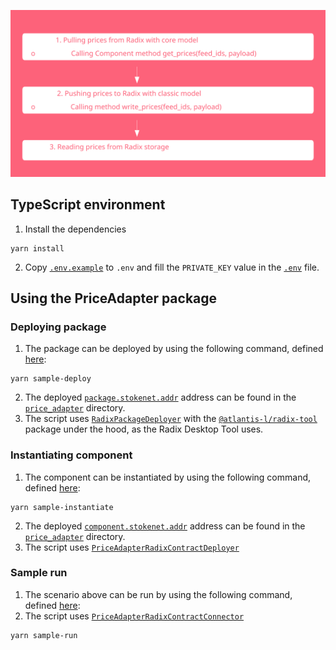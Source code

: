 ![diagram.svg](diagram.svg)

## TypeScript environment

1. Install the dependencies

```shell
yarn install
```

2. Copy [`.env.example`](../.env.example) to `.env` and fill the `PRIVATE_KEY` value in the [`.env`](../.env) file.

## Using the PriceAdapter package

### Deploying package

1. The package can be deployed by using the following command, defined [here](../scripts/sample_deploy.ts):

```shell
yarn sample-deploy
```

2. The deployed [`package.stokenet.addr`](../scrypto/price_adapter/package.resim.addr) address can be found in the
   [`price_adapter`](../scrypto/price_adapter)
   directory.
3. The script uses [`RadixPackageDeployer`](../scripts/RadixPackageDeployer.ts) 
with the [`@atlantis-l/radix-tool`](https://github.com/atlantis-l/Radix-Desktop-Tool) package under the hood,
as the Radix Desktop Tool uses.

### Instantiating component

1. The component can be instantiated by using the following command, defined [here](../scripts/sample_instantiate.ts):

```shell
yarn sample-instantiate
```

2. The deployed [`component.stokenet.addr`](../scrypto/price_adapter/package.resim.addr) address can be found in the
   [`price_adapter`](../scrypto/price_adapter)
   directory.
3. The script uses [`PriceAdapterRadixContractDeployer`](../src/contracts/price_adapter/PriceAdapterRadixContractDeployer.ts)

### Sample run

1. The scenario above can be run by using the following command, defined [here](../scripts/sample_run.ts):
2. The script uses [`PriceAdapterRadixContractConnector`](../src/contracts/price_adapter/PriceAdapterRadixContractConnector.ts)

```shell
yarn sample-run
```
